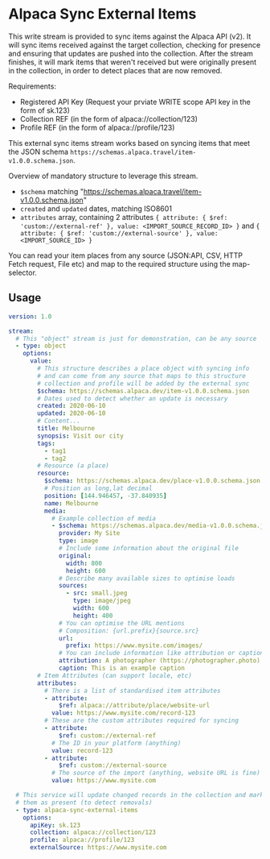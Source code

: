 # Alpaca Sync External Items

This write stream is provided to sync items against the Alpaca API (v2). It will sync items received against the target collection, checking for presence and ensuring that updates are pushed into the collection. After the stream finishes, it will mark items that weren't received but were originally present in the collection, in order to detect places that are now removed.

Requirements:

- Registered API Key (Request your prviate WRITE scope API key in the form of sk.123)
- Collection REF (in the form of alpaca://collection/123)
- Profile REF (in the form of alpaca://profile/123)

This external sync items stream works based on syncing items that meet the JSON schema `https://schemas.alpaca.travel/item-v1.0.0.schema.json`.

Overview of mandatory structure to leverage this stream.

- `$schema` matching "https://schemas.alpaca.travel/item-v1.0.0.schema.json"
- `created` and `updated` dates, matching ISO8601
- `attributes` array, containing 2 attributes `{ attribute: { $ref: 'custom://external-ref' }, value: <IMPORT_SOURCE_RECORD_ID> }` and `{ attribute: { $ref: 'custom://external-source' }, value: <IMPORT_SOURCE_ID> }`

You can read your item places from any source (JSON:API, CSV, HTTP Fetch request, File etc) and map to the required structure using the map-selector.

## Usage

```yaml
version: 1.0

stream:
  # This "object" stream is just for demonstration, can be any source
  - type: object
    options:
      value:
        # This structure describes a place object with syncing info
        # and can come from any source that maps to this structure
        # collection and profile will be added by the external sync
        $schema: https://schemas.alpaca.dev/item-v1.0.0.schema.json
        # Dates used to detect whether an update is necessary
        created: 2020-06-10
        updated: 2020-06-10
        # Content...
        title: Melbourne
        synopsis: Visit our city
        tags:
          - tag1
          - tag2
        # Resource (a place)
        resource:
          $schema: https://schemas.alpaca.dev/place-v1.0.0.schema.json
          # Position as long,lat decimal
          position: [144.946457, -37.840935]
          name: Melbourne
          media:
            # Example collection of media
            - $schema: https://schemas.alpaca.dev/media-v1.0.0.schema.json
              provider: My Site
              type: image
              # Include some information about the original file
              original:
                width: 800
                height: 600
              # Describe many available sizes to optimise loads
              sources:
                - src: small.jpeg
                  type: image/jpeg
                  width: 600
                  height: 400
              # You can optimise the URL mentions
              # Composition: {url.prefix}{source.src}
              url:
                prefix: https://www.mysite.com/images/
              # You can include information like attribution or caption
              attribution: A photographer (https://photographer.photo)
              caption: This is an example caption
        # Item Attributes (can support locale, etc)
        attributes:
          # There is a list of standardised item attributes
          - attribute:
              $ref: alpaca://attribute/place/website-url
            value: https://www.mysite.com/record-123
          # These are the custom attributes required for syncing
          - attribute:
              $ref: custom://external-ref
            # The ID in your platform (anything)
            value: record-123
          - attribute:
              $ref: custom://external-source
            # The source of the import (anything, website URL is fine)
            value: https://www.mysite.com

  # This service will update changed records in the collection and mark
  # them as present (to detect removals)
  - type: alpaca-sync-external-items
    options:
      apiKey: sk.123
      collection: alpaca://collection/123
      profile: alpaca://profile/123
      externalSource: https://www.mysite.com
```
